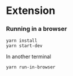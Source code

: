# Extension

### Running in a browser

```
yarn install
yarn start-dev
```

In another terminal 
```
yarn run-in-browser
```
